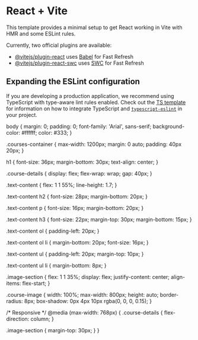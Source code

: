 # React + Vite

This template provides a minimal setup to get React working in Vite with HMR and some ESLint rules.

Currently, two official plugins are available:

- [@vitejs/plugin-react](https://github.com/vitejs/vite-plugin-react/blob/main/packages/plugin-react) uses [Babel](https://babeljs.io/) for Fast Refresh
- [@vitejs/plugin-react-swc](https://github.com/vitejs/vite-plugin-react/blob/main/packages/plugin-react-swc) uses [SWC](https://swc.rs/) for Fast Refresh

## Expanding the ESLint configuration

If you are developing a production application, we recommend using TypeScript with type-aware lint rules enabled. Check out the [TS template](https://github.com/vitejs/vite/tree/main/packages/create-vite/template-react-ts) for information on how to integrate TypeScript and [`typescript-eslint`](https://typescript-eslint.io) in your project.





body {
  margin: 0;
  padding: 0;
  font-family: 'Arial', sans-serif;
  background-color: #ffffff;
  color: #333;
}

.courses-container {
  max-width: 1200px;
  margin: 0 auto;
  padding: 40px 20px;
}

h1 {
  font-size: 36px;
  margin-bottom: 30px;
  text-align: center;
}

.course-details {
  display: flex;
  flex-wrap: wrap;
  gap: 40px;
}

.text-content {
  flex: 1 1 55%;
  line-height: 1.7;
}

.text-content h2 {
  font-size: 28px;
  margin-bottom: 20px;
}

.text-content p {
  font-size: 16px;
  margin-bottom: 20px;
}

.text-content h3 {
  font-size: 22px;
  margin-top: 30px;
  margin-bottom: 15px;
}

.text-content ol {
  padding-left: 20px;
}

.text-content ol li {
  margin-bottom: 20px;
  font-size: 16px;
}

.text-content ul {
  padding-left: 20px;
  margin-top: 10px;
}

.text-content ul li {
  margin-bottom: 8px;
}

.image-section {
  flex: 1 1 35%;
  display: flex;
  justify-content: center;
  align-items: flex-start;
}

.course-image {
  width: 100%;
  max-width: 800px;
  height: auto;
  border-radius: 8px;
  box-shadow: 0px 4px 10px rgba(0, 0, 0, 0.15);
}

/* Responsive */
@media (max-width: 768px) {
  .course-details {
    flex-direction: column;
  }

  .image-section {
    margin-top: 30px;
  }
}